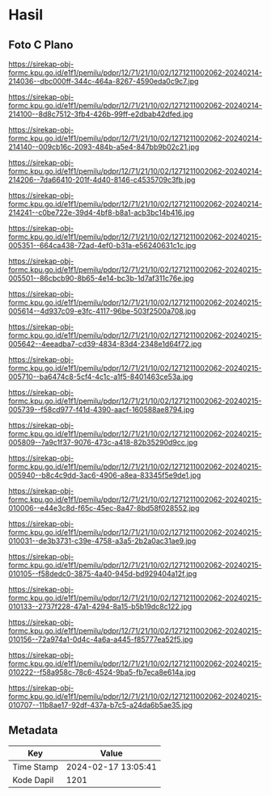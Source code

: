 # Hasil

## Foto C Plano

https://sirekap-obj-formc.kpu.go.id/e1f1/pemilu/pdpr/12/71/21/10/02/1271211002062-20240214-214036--dbc000ff-344c-464a-8267-4590eda0c9c7.jpg

https://sirekap-obj-formc.kpu.go.id/e1f1/pemilu/pdpr/12/71/21/10/02/1271211002062-20240214-214100--8d8c7512-3fb4-426b-99ff-e2dbab42dfed.jpg

https://sirekap-obj-formc.kpu.go.id/e1f1/pemilu/pdpr/12/71/21/10/02/1271211002062-20240214-214140--009cb16c-2093-484b-a5e4-847bb9b02c21.jpg

https://sirekap-obj-formc.kpu.go.id/e1f1/pemilu/pdpr/12/71/21/10/02/1271211002062-20240214-214206--7da66410-201f-4d40-8146-c4535709c3fb.jpg

https://sirekap-obj-formc.kpu.go.id/e1f1/pemilu/pdpr/12/71/21/10/02/1271211002062-20240214-214241--c0be722e-39d4-4bf8-b8a1-acb3bc14b416.jpg

https://sirekap-obj-formc.kpu.go.id/e1f1/pemilu/pdpr/12/71/21/10/02/1271211002062-20240215-005351--664ca438-72ad-4ef0-b31a-e56240631c1c.jpg

https://sirekap-obj-formc.kpu.go.id/e1f1/pemilu/pdpr/12/71/21/10/02/1271211002062-20240215-005501--86cbcb90-8b65-4e14-bc3b-1d7af311c76e.jpg

https://sirekap-obj-formc.kpu.go.id/e1f1/pemilu/pdpr/12/71/21/10/02/1271211002062-20240215-005614--4d937c09-e3fc-4117-96be-503f2500a708.jpg

https://sirekap-obj-formc.kpu.go.id/e1f1/pemilu/pdpr/12/71/21/10/02/1271211002062-20240215-005642--4eeadba7-cd39-4834-83d4-2348e1d64f72.jpg

https://sirekap-obj-formc.kpu.go.id/e1f1/pemilu/pdpr/12/71/21/10/02/1271211002062-20240215-005710--ba6474c8-5cf4-4c1c-a1f5-8401463ce53a.jpg

https://sirekap-obj-formc.kpu.go.id/e1f1/pemilu/pdpr/12/71/21/10/02/1271211002062-20240215-005739--f58cd977-f41d-4390-aacf-160588ae8794.jpg

https://sirekap-obj-formc.kpu.go.id/e1f1/pemilu/pdpr/12/71/21/10/02/1271211002062-20240215-005809--7a9c1f37-9076-473c-a418-82b35290d9cc.jpg

https://sirekap-obj-formc.kpu.go.id/e1f1/pemilu/pdpr/12/71/21/10/02/1271211002062-20240215-005940--b8c4c9dd-3ac6-4906-a8ea-83345f5e9de1.jpg

https://sirekap-obj-formc.kpu.go.id/e1f1/pemilu/pdpr/12/71/21/10/02/1271211002062-20240215-010006--e44e3c8d-f65c-45ec-8a47-8bd58f028552.jpg

https://sirekap-obj-formc.kpu.go.id/e1f1/pemilu/pdpr/12/71/21/10/02/1271211002062-20240215-010031--de3b3731-c39e-4758-a3a5-2b2a0ac31ae9.jpg

https://sirekap-obj-formc.kpu.go.id/e1f1/pemilu/pdpr/12/71/21/10/02/1271211002062-20240215-010105--f58dedc0-3875-4a40-945d-bd929404a12f.jpg

https://sirekap-obj-formc.kpu.go.id/e1f1/pemilu/pdpr/12/71/21/10/02/1271211002062-20240215-010133--2737f228-47a1-4294-8a15-b5b19dc8c122.jpg

https://sirekap-obj-formc.kpu.go.id/e1f1/pemilu/pdpr/12/71/21/10/02/1271211002062-20240215-010156--72a974a1-0d4c-4a6a-a445-f85777ea52f5.jpg

https://sirekap-obj-formc.kpu.go.id/e1f1/pemilu/pdpr/12/71/21/10/02/1271211002062-20240215-010222--f58a958c-78c6-4524-9ba5-fb7eca8e614a.jpg

https://sirekap-obj-formc.kpu.go.id/e1f1/pemilu/pdpr/12/71/21/10/02/1271211002062-20240215-010707--11b8ae17-92df-437a-b7c5-a24da6b5ae35.jpg


## Metadata

| Key        | Value               |
| ---------- | ------------------- |
| Time Stamp | 2024-02-17 13:05:41 |
| Kode Dapil | 1201                |



